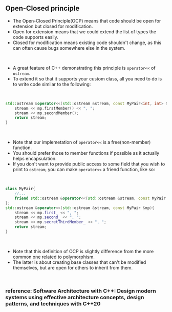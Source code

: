 ## Open-Closed principle

* The Open-Closed Principle(OCP) means that code should be open for extension but closed for modification.
* Open for extension means that we could extend the list of types the code supports easily.
* Closed for modification means existing code shouldn't change, as this can often cause bugs somewhere else in the system.

</br>

* A great feature of C++ demonstrating this principle is `operator<<` of `ostream`.
* To extend it so that it supports your custom class, all you need to do is to write code similar to the following:

</br>

``` c++
std::ostream &operator<<(std::ostream &stream, const MyPair<int, int> &mp){
    stream << mp.firstMember() << ", ";
    stream << mp.secondMember();
    return stream;
}
```

</br>

* Note that our implemetation of `operator<<` is a free(non-member) function.
* You should prefer those to member functions if possible as it actually helps encapsulation.
* If you don't want to provide public access to some field that you wish to print to `ostream`, you can make `operator<<` a friend function, like so:

</br>


``` c++
class MyPair{
    //...
    friend std::ostream &operator<<(std::ostream &stream, const MyPair &mp);
};
std::ostream &operator<<(std::ostream &stream, const MyPair &mp){
    stream << mp.first_ << ", ";
    stream << mp.second_ << ", ";
    stream << mp.secretThirdMember_ << ", ";
    return stream;
}
```

</br>

* Note that this definition of OCP is slightly difference from the more common one related to polymorphism.
* The latter is about creating base classes that can't be modified themselves, but are open for others to inherit from them.

</br>

### reference: Software Architecture with C++: Design modern systems using effective architecture concepts, design patterns, and techniques with C++20